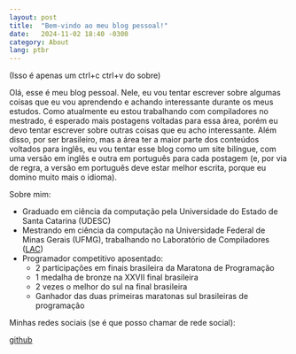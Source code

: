 ```yaml
---
layout: post
title:  "Bem-vindo ao meu blog pessoal!"
date:   2024-11-02 18:40 -0300
category: About
lang: ptbr
---
```

(Isso é apenas um ctrl+c ctrl+v do sobre)

Olá, esse é meu blog pessoal. Nele, eu vou tentar escrever sobre algumas coisas que eu vou aprendendo e achando interessante durante os meus estudos. Como atualmente eu estou trabalhando com compiladores no mestrado, é esperado mais postagens voltadas para essa área, porém eu devo tentar escrever sobre outras coisas que eu acho interessante. Além disso, por ser brasileiro, mas a área ter a maior parte dos conteúdos voltados para inglês, eu vou tentar esse blog como um site bilíngue, com uma versão em inglês e outra em português para cada postagem (e, por via de regra, a versão em português deve estar melhor escrita, porque eu domino muito mais o idioma).

Sobre mim:

- Graduado em ciência da computação pela Universidade do Estado de Santa Catarina (UDESC)
- Mestrando em ciência da computação na Universidade Federal de Minas Gerais (UFMG), trabalhando no Laboratório de Compiladores ([LAC](https://lac-dcc.github.io/))
- Programador competitivo aposentado:
    - 2 participações em finais brasileira da Maratona de Programação
    - 1 medalha de bronze na XXVII final brasileira
    - 2 vezes o melhor do sul na final brasileira
    - Ganhador das duas primeiras maratonas sul brasileiras de programação

Minhas redes sociais (se é que posso chamar de rede social):

[github](https://github.com/joao-frohlich)